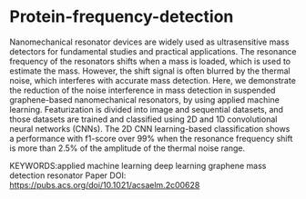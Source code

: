 # Protein-frequency-detection

Nanomechanical resonator devices are widely used as ultrasensitive mass detectors for fundamental studies and practical applications. The resonance frequency of the resonators shifts when a mass is loaded, which is used to estimate the mass. However, the shift signal is often blurred by the thermal noise, which interferes with accurate mass detection. Here, we demonstrate the reduction of the noise interference in mass detection in suspended graphene-based nanomechanical resonators, by using applied machine learning. Featurization is divided into image and sequential datasets, and those datasets are trained and classified using 2D and 1D convolutional neural networks (CNNs). The 2D CNN learning-based classification shows a performance with f1-score over 99% when the resonance frequency shift is more than 2.5% of the amplitude of the thermal noise range.

KEYWORDS:applied machine learning deep learning graphene mass detection resonator
Paper DOI: https://pubs.acs.org/doi/10.1021/acsaelm.2c00628
